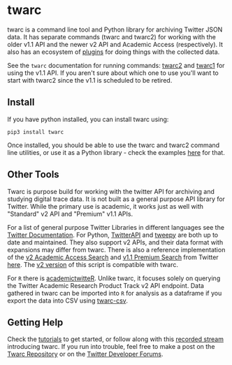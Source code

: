 # twarc

twarc is a command line tool and Python library for archiving Twitter JSON
data. It has separate commands (twarc and twarc2) for working with the older
v1.1 API and the newer v2 API and Academic Access (respectively). It also has an ecosystem of [plugins](plugins) for doing things with the collected data. 

See the `twarc` documentation for running commands: [twarc2](twarc2_en_us.md) and [twarc1](twarc2_en_us.md) for using the v1.1 API. If you aren't sure about which one to use you'll want to start with twarc2 since the v1.1 is scheduled to be retired.

## Install

If you have python installed, you can install twarc using:

```
pip3 install twarc
```

Once installed, you should be able to use the twarc and twarc2 command line utilities, or use it as a Python library - check the examples [here](api/library.md) for that.
## Other Tools

Twarc is purpose build for working with the twitter API for archiving and studying digital trace data. It is not built as a general purpose API library for Twitter. While the primary use is academic, it works just as well with "Standard" v2 API and "Premium" v1.1 APIs.

For a list of general purpose Twitter Libraries in different languages see the [Twitter Documentation](https://developer.twitter.com/en/docs/twitter-api/tools-and-libraries). For Python, [TwitterAPI](https://github.com/geduldig/TwitterAPI) and [tweepy](https://github.com/tweepy/tweepy) are both up to date and maintained. They also support v2 APIs, and their data format with expansions may differ from twarc. There is also a reference implementation of the [v2 Academic Access Search](https://developer.twitter.com/en/docs/twitter-api/tweets/search/api-reference/get-tweets-search-all) and [v1.1 Premium Search](https://developer.twitter.com/en/docs/twitter-api/premium/search-api/overview) from Twitter [here](https://github.com/twitterdev/search-tweets-python/). The [v2 version](https://github.com/twitterdev/search-tweets-python/tree/v2) of this script is compatible with twarc.

For `R` there is [academictwitteR](https://cran.r-project.org/web/packages/academictwitteR/vignettes/academictwitteR-intro.html). Unlike twarc, it focuses solely on querying the Twitter Academic Research Product Track v2 API endpoint. Data gathered in twarc can be imported into `R` for analysis as a dataframe if you export the data into CSV using [twarc-csv](https://pypi.org/project/twarc-csv/).

## Getting Help

Check the [tutorials](tutorials.md) to get started, or follow along with this [recorded stream](https://tube.nocturlab.fr/videos/watch/1d98d20e-a4fd-4594-aa94-9b1b1301cead) introducing twarc. If you run into trouble, feel free to make a post on the [Twarc Repository](https://github.com/DocNow/twarc/issues) or on the [Twitter Developer Forums](https://twittercommunity.com/c/academic-research/62).

